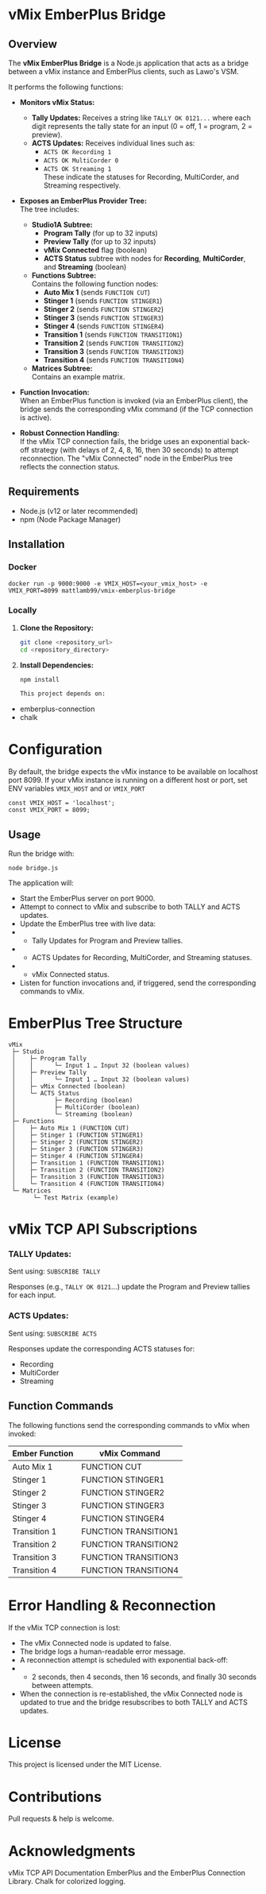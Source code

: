 # vMix EmberPlus Bridge

## Overview

The **vMix EmberPlus Bridge** is a Node.js application that acts as a bridge between a vMix instance and EmberPlus clients, such as Lawo's VSM.

 It performs the following functions:

- **Monitors vMix Status:**  
  - **Tally Updates:** Receives a string like `TALLY OK 0121...` where each digit represents the tally state for an input (0 = off, 1 = program, 2 = preview).
  - **ACTS Updates:** Receives individual lines such as:
    - `ACTS OK Recording 1`
    - `ACTS OK MultiCorder 0`
    - `ACTS OK Streaming 1`  
    These indicate the statuses for Recording, MultiCorder, and Streaming respectively.

- **Exposes an EmberPlus Provider Tree:**  
  The tree includes:
  - **Studio1A Subtree:**
    - **Program Tally** (for up to 32 inputs)
    - **Preview Tally** (for up to 32 inputs)
    - **vMix Connected** flag (boolean)
    - **ACTS Status** subtree with nodes for **Recording**, **MultiCorder**, and **Streaming** (boolean)
  - **Functions Subtree:**  
    Contains the following function nodes:
    - **Auto Mix 1** (sends `FUNCTION CUT`)
    - **Stinger 1** (sends `FUNCTION STINGER1`)
    - **Stinger 2** (sends `FUNCTION STINGER2`)
    - **Stinger 3** (sends `FUNCTION STINGER3`)
    - **Stinger 4** (sends `FUNCTION STINGER4`)
    - **Transition 1** (sends `FUNCTION TRANSITION1`)
    - **Transition 2** (sends `FUNCTION TRANSITION2`)
    - **Transition 3** (sends `FUNCTION TRANSITION3`)
    - **Transition 4** (sends `FUNCTION TRANSITION4`)
  - **Matrices Subtree:**  
    Contains an example matrix.

- **Function Invocation:**  
  When an EmberPlus function is invoked (via an EmberPlus client), the bridge sends the corresponding vMix command (if the TCP connection is active).

- **Robust Connection Handling:**  
  If the vMix TCP connection fails, the bridge uses an exponential back-off strategy (with delays of 2, 4, 8, 16, then 30 seconds) to attempt reconnection. The "vMix Connected" node in the EmberPlus tree reflects the connection status.


## Requirements

- Node.js (v12 or later recommended)
- npm (Node Package Manager)

## Installation
### Docker
```docker run -p 9000:9000 -e VMIX_HOST=<your_vmix_host> -e VMIX_PORT=8099 mattlamb99/vmix-emberplus-bridge```
### Locally
1. **Clone the Repository:**

   ```bash
   git clone <repository_url>
   cd <repository_directory>
2. **Install Dependencies:**

   ```bash
   npm install

   This project depends on:

* emberplus-connection
* chalk
# Configuration
By default, the bridge expects the vMix instance to be available on localhost port 8099. If your vMix instance is running on a different host or port, 
set ENV variables ```VMIX_HOST``` and or ```VMIX_PORT```


```
const VMIX_HOST = 'localhost';
const VMIX_PORT = 8099;
```
## Usage
Run the bridge with:

```
node bridge.js
```

The application will:

* Start the EmberPlus server on port 9000.
* Attempt to connect to vMix and subscribe to both TALLY and ACTS updates.
* Update the EmberPlus tree with live data:
* * Tally Updates for Program and Preview tallies.
* * ACTS Updates for Recording, MultiCorder, and Streaming statuses.
* * vMix Connected status.
* Listen for function invocations and, if triggered, send the corresponding commands to vMix.

# EmberPlus Tree Structure
```
vMix
 ├─ Studio
 │    ├─ Program Tally
 │    │      └─ Input 1 … Input 32 (boolean values)
 │    ├─ Preview Tally
 │    │      └─ Input 1 … Input 32 (boolean values)
 │    ├─ vMix Connected (boolean)
 │    └─ ACTS Status
 │           ├─ Recording (boolean)
 │           ├─ MultiCorder (boolean)
 │           └─ Streaming (boolean)
 ├─ Functions
 │    ├─ Auto Mix 1 (FUNCTION CUT)
 │    ├─ Stinger 1 (FUNCTION STINGER1)
 │    ├─ Stinger 2 (FUNCTION STINGER2)
 │    ├─ Stinger 3 (FUNCTION STINGER3)
 │    ├─ Stinger 4 (FUNCTION STINGER4)
 │    ├─ Transition 1 (FUNCTION TRANSITION1)
 │    ├─ Transition 2 (FUNCTION TRANSITION2)
 │    ├─ Transition 3 (FUNCTION TRANSITION3)
 │    └─ Transition 4 (FUNCTION TRANSITION4)
 └─ Matrices
       └─ Test Matrix (example)
```
# vMix TCP API Subscriptions
### TALLY Updates:
Sent using:
``SUBSCRIBE TALLY``

Responses (e.g., ``TALLY OK 0121``...) update the Program and Preview tallies for each input.

### ACTS Updates:
Sent using:
``SUBSCRIBE ACTS``

Responses update the corresponding ACTS statuses for:

* Recording
* MultiCorder
* Streaming

## Function Commands
The following functions send the corresponding commands to vMix when invoked:

| Ember Function |	vMix Command |
| --- | --- |
| Auto Mix 1 | FUNCTION CUT |
|Stinger 1	| FUNCTION STINGER1
|Stinger 2	| FUNCTION STINGER2
|Stinger 3	| FUNCTION STINGER3
|Stinger 4	| FUNCTION STINGER4
|Transition 1 | FUNCTION TRANSITION1
|Transition 2 |	FUNCTION TRANSITION2
|Transition 3 |	FUNCTION TRANSITION3
|Transition 4 |	FUNCTION TRANSITION4

# Error Handling & Reconnection
If the vMix TCP connection is lost:

* The vMix Connected node is updated to false.
* The bridge logs a human-readable error message.
* A reconnection attempt is scheduled with exponential back-off:
* * 2 seconds, then 4 seconds, then 16 seconds, and finally 30 seconds between attempts.
* When the connection is re-established, the vMix Connected node is updated to true and the bridge resubscribes to both TALLY and ACTS updates.

# License
This project is licensed under the MIT License.

# Contributions
Pull requests & help is welcome.

# Acknowledgments
vMix TCP API Documentation
EmberPlus and the EmberPlus Connection Library.
Chalk for colorized logging.